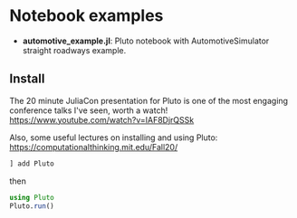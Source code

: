 # Notebook examples

- **automotive_example.jl**: Pluto notebook with AutomotiveSimulator straight roadways example.

## Install
The 20 minute JuliaCon presentation for Pluto is one of the most engaging conference talks I've seen, worth a watch! https://www.youtube.com/watch?v=IAF8DjrQSSk

Also, some useful lectures on installing and using Pluto: https://computationalthinking.mit.edu/Fall20/


```julia
] add Pluto
```
then
```julia
using Pluto
Pluto.run()
```
